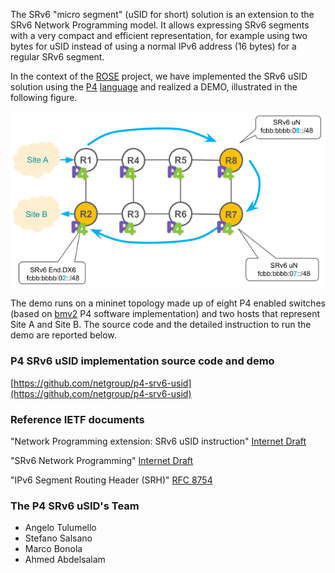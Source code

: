  
<!--- the previous line with a space is needed for github pages
      the title is not needed here, as it is taken from the project description in Github 
--->

The SRv6 "micro segment" (uSID for short) solution is an extension to the SRv6 Network
Programming model. It allows expressing SRv6 segments with a very compact and 
efficient representation, for example using two bytes for uSID instead of using
a normal IPv6 address (16 bytes) for a regular SRv6 segment.

In the context of the [ROSE](https://netgroup.github.io/rose/) project, we have 
implemented the SRv6 uSID solution using the [P4](https://www.opennetworking.org/p4/) [language](https://github.com/p4lang/tutorials)
and realized a DEMO, illustrated in the following figure.

<!--- img source (new version in gslide):
      https://docs.google.com/presentation/d/1rV0ViQYk9lYUnJH16zvf5qBDUK4yTWAeHoryo6Fe0jo/edit#slide=id.g7f4100c2bd_6_0 
      export the slide as .png, cut to roughly 615x341, and upload in docs/images with the same name --->
![p4-srv6-usid-demo-topology.jpg](<./images/p4-srv6-usid-demo-topology.png>)

The demo runs on a mininet topology made up of eight P4 enabled switches (based on [bmv2](https://github.com/p4lang/behavioral-model) P4 software implementation) and two hosts that represent Site A and Site B. The source code and the detailed instruction to run the demo are reported below.

### P4 SRv6 uSID implementation source code and demo

[https://github.com/netgroup/p4-srv6-usid](https://github.com/netgroup/p4-srv6-usid)

### Reference IETF documents

"Network Programming extension: SRv6 uSID instruction" [Internet Draft](https://tools.ietf.org/html/draft-filsfils-spring-net-pgm-extension-srv6-usid)

"SRv6 Network Programming" [Internet Draft](https://tools.ietf.org/html/draft-ietf-spring-srv6-network-programming) 
              
"IPv6 Segment Routing Header (SRH)" [RFC 8754](https://www.rfc-editor.org/rfc/rfc8754.html)

### The P4 SRv6 uSID's Team

- Angelo Tulumello
- Stefano Salsano
- Marco Bonola
- Ahmed Abdelsalam
